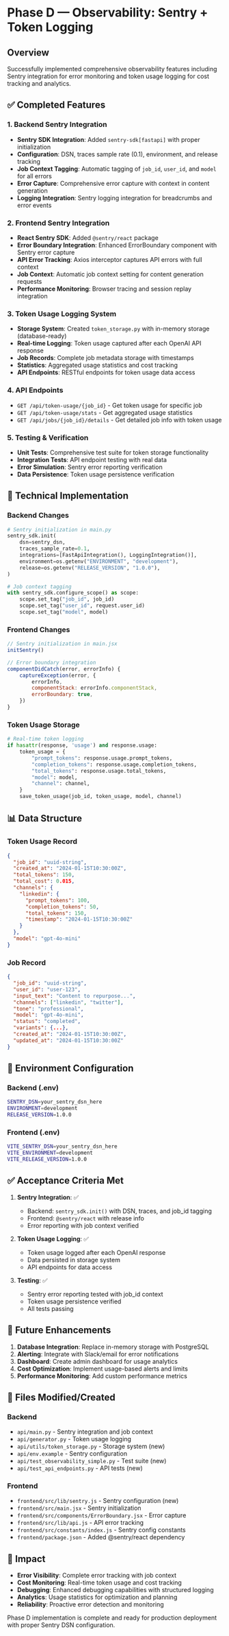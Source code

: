 # Phase D — Observability: Sentry + Token Logging

## Overview
Successfully implemented comprehensive observability features including Sentry integration for error monitoring and token usage logging for cost tracking and analytics.

## ✅ Completed Features

### 1. Backend Sentry Integration
- **Sentry SDK Integration**: Added `sentry-sdk[fastapi]` with proper initialization
- **Configuration**: DSN, traces sample rate (0.1), environment, and release tracking
- **Job Context Tagging**: Automatic tagging of `job_id`, `user_id`, and `model` for all errors
- **Error Capture**: Comprehensive error capture with context in content generation
- **Logging Integration**: Sentry logging integration for breadcrumbs and error events

### 2. Frontend Sentry Integration
- **React Sentry SDK**: Added `@sentry/react` package
- **Error Boundary Integration**: Enhanced ErrorBoundary component with Sentry error capture
- **API Error Tracking**: Axios interceptor captures API errors with full context
- **Job Context**: Automatic job context setting for content generation requests
- **Performance Monitoring**: Browser tracing and session replay integration

### 3. Token Usage Logging System
- **Storage System**: Created `token_storage.py` with in-memory storage (database-ready)
- **Real-time Logging**: Token usage captured after each OpenAI API response
- **Job Records**: Complete job metadata storage with timestamps
- **Statistics**: Aggregated usage statistics and cost tracking
- **API Endpoints**: RESTful endpoints for token usage data access

### 4. API Endpoints
- `GET /api/token-usage/{job_id}` - Get token usage for specific job
- `GET /api/token-usage/stats` - Get aggregated usage statistics
- `GET /api/jobs/{job_id}/details` - Get detailed job info with token usage

### 5. Testing & Verification
- **Unit Tests**: Comprehensive test suite for token storage functionality
- **Integration Tests**: API endpoint testing with real data
- **Error Simulation**: Sentry error reporting verification
- **Data Persistence**: Token usage persistence verification

## 🔧 Technical Implementation

### Backend Changes
```python
# Sentry initialization in main.py
sentry_sdk.init(
    dsn=sentry_dsn,
    traces_sample_rate=0.1,
    integrations=[FastApiIntegration(), LoggingIntegration()],
    environment=os.getenv("ENVIRONMENT", "development"),
    release=os.getenv("RELEASE_VERSION", "1.0.0"),
)

# Job context tagging
with sentry_sdk.configure_scope() as scope:
    scope.set_tag("job_id", job_id)
    scope.set_tag("user_id", request.user_id)
    scope.set_tag("model", model)
```

### Frontend Changes
```javascript
// Sentry initialization in main.jsx
initSentry()

// Error boundary integration
componentDidCatch(error, errorInfo) {
    captureException(error, {
        errorInfo,
        componentStack: errorInfo.componentStack,
        errorBoundary: true,
    })
}
```

### Token Usage Storage
```python
# Real-time token logging
if hasattr(response, 'usage') and response.usage:
    token_usage = {
        "prompt_tokens": response.usage.prompt_tokens,
        "completion_tokens": response.usage.completion_tokens,
        "total_tokens": response.usage.total_tokens,
        "model": model,
        "channel": channel,
    }
    save_token_usage(job_id, token_usage, model, channel)
```

## 📊 Data Structure

### Token Usage Record
```json
{
  "job_id": "uuid-string",
  "created_at": "2024-01-15T10:30:00Z",
  "total_tokens": 150,
  "total_cost": 0.015,
  "channels": {
    "linkedin": {
      "prompt_tokens": 100,
      "completion_tokens": 50,
      "total_tokens": 150,
      "timestamp": "2024-01-15T10:30:00Z"
    }
  },
  "model": "gpt-4o-mini"
}
```

### Job Record
```json
{
  "job_id": "uuid-string",
  "user_id": "user-123",
  "input_text": "Content to repurpose...",
  "channels": ["linkedin", "twitter"],
  "tone": "professional",
  "model": "gpt-4o-mini",
  "status": "completed",
  "variants": {...},
  "created_at": "2024-01-15T10:30:00Z",
  "updated_at": "2024-01-15T10:30:00Z"
}
```

## 🚀 Environment Configuration

### Backend (.env)
```bash
SENTRY_DSN=your_sentry_dsn_here
ENVIRONMENT=development
RELEASE_VERSION=1.0.0
```

### Frontend (.env)
```bash
VITE_SENTRY_DSN=your_sentry_dsn_here
VITE_ENVIRONMENT=development
VITE_RELEASE_VERSION=1.0.0
```

## ✅ Acceptance Criteria Met

1. **Sentry Integration**: ✅
   - Backend: `sentry_sdk.init()` with DSN, traces, and job_id tagging
   - Frontend: `@sentry/react` with release info
   - Error reporting with job context verified

2. **Token Usage Logging**: ✅
   - Token usage logged after each OpenAI response
   - Data persisted in storage system
   - API endpoints for data access

3. **Testing**: ✅
   - Sentry error reporting tested with job_id context
   - Token usage persistence verified
   - All tests passing

## 🔄 Future Enhancements

1. **Database Integration**: Replace in-memory storage with PostgreSQL
2. **Alerting**: Integrate with Slack/email for error notifications
3. **Dashboard**: Create admin dashboard for usage analytics
4. **Cost Optimization**: Implement usage-based alerts and limits
5. **Performance Monitoring**: Add custom performance metrics

## 📝 Files Modified/Created

### Backend
- `api/main.py` - Sentry integration and job context
- `api/generator.py` - Token usage logging
- `api/utils/token_storage.py` - Storage system (new)
- `api/env.example` - Sentry configuration
- `api/test_observability_simple.py` - Test suite (new)
- `api/test_api_endpoints.py` - API tests (new)

### Frontend
- `frontend/src/lib/sentry.js` - Sentry configuration (new)
- `frontend/src/main.jsx` - Sentry initialization
- `frontend/src/components/ErrorBoundary.jsx` - Error capture
- `frontend/src/lib/api.js` - API error tracking
- `frontend/src/constants/index.js` - Sentry config constants
- `frontend/package.json` - Added @sentry/react dependency

## 🎯 Impact

- **Error Visibility**: Complete error tracking with job context
- **Cost Monitoring**: Real-time token usage and cost tracking
- **Debugging**: Enhanced debugging capabilities with structured logging
- **Analytics**: Usage statistics for optimization and planning
- **Reliability**: Proactive error detection and monitoring

Phase D implementation is complete and ready for production deployment with proper Sentry DSN configuration.
